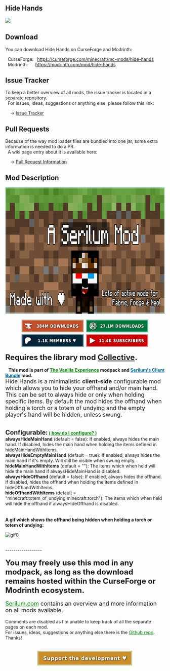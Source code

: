 <h2>Hide Hands</h2>

<p><a href="https://github.com/Serilum/Hide-Hands"><img src="https://serilum.com/assets/data/logo/hide-hands.gif"></a></p><h2>Download</h2>

<p>You can download Hide Hands on CurseForge and Modrinth:</p><p>&nbsp;&nbsp;CurseForge: &nbsp;&nbsp;<a href="https://curseforge.com/minecraft/mc-mods/hide-hands">https://curseforge.com/minecraft/mc-mods/hide-hands</a><br>&nbsp;&nbsp;Modrinth: &nbsp;&nbsp;&nbsp;&nbsp;&nbsp;<a href="https://modrinth.com/mod/hide-hands">https://modrinth.com/mod/hide-hands</a></p>

<h2>Issue Tracker</h2>

<p>To keep a better overview of all mods, the issue tracker is located in a separate repository.<br>&nbsp;&nbsp;For issues, ideas, suggestions or anything else, please follow this link:</p>

<p>&nbsp;&nbsp;&nbsp;&nbsp;-> <a href="https://serilum.com/url/issue-tracker">Issue Tracker</a></p>

<h2>Pull Requests</h2>

<p>Because of the way mod loader files are bundled into one jar, some extra information is needed to do a PR.<br>&nbsp;&nbsp;A wiki page entry about it is available here:</p>

<p>&nbsp;&nbsp;&nbsp;&nbsp;-> <a href="https://serilum.com/url/pull-requests">Pull Request Information</a></p>

<h2>Mod Description</h2>

<p style="text-align:center"><a href="https://serilum.com/" target="_blank" rel="nofollow"><img src="https://github.com/Serilum/.cdn/raw/main/description/header/header.png" alt="" width="838" height="400"></a></p>
<p style="text-align:center"><a href="https://curseforge.com/members/serilum/projects" target="_blank" rel="nofollow"><img src="https://raw.githubusercontent.com/Serilum/.data-workflow/main/badges/svg/curseforge.svg" width="200"></a> <a href="https://modrinth.com/user/Serilum" target="_blank" rel="nofollow"><img src="https://raw.githubusercontent.com/Serilum/.data-workflow/main/badges/svg/modrinth.svg" width="200"></a> <a href="https://patreon.com/serilum" target="_blank" rel="nofollow"><img src="https://raw.githubusercontent.com/Serilum/.data-workflow/main/badges/svg/patreon.svg" width="200"></a> <a href="https://youtube.com/@serilum" target="_blank" rel="nofollow"><img src="https://raw.githubusercontent.com/Serilum/.data-workflow/main/badges/svg/youtube.svg" width="200"></a></p>
<p><strong><span style="font-size:24px">Requires the library mod&nbsp;<a style="font-size:24px" href="https://curseforge.com/minecraft/mc-mods/collective" target="_blank" rel="nofollow">Collective</a>.</span></strong><br><br><strong>&nbsp;&nbsp;&nbsp;This mod is part of <span style="color:#008000"><a style="color:#008000" href="https://curseforge.com/minecraft/modpacks/the-vanilla-experience" target="_blank" rel="nofollow">The Vanilla Experience</a></span> modpack and <span style="color:#006994"><a style="color:#006994" href="https://curseforge.com/minecraft/mc-mods/serilums-client-bundle" target="_blank" rel="nofollow">Serilum's Client Bundle</a></span> mod.</strong><br><span style="font-size:18px">Hide Hands is a minimalistic <strong>client-side</strong> configurable mod which allows you to hide your offhand and/or main hand. This can be set to always hide or only when holding specific items. By default the mod hides the offhand when holding a torch or a totem of undying and the empty player's hand will be hidden, unless swung.</span><br><br><br><strong><span style="font-size:20px">Configurable:</span> <span style="color:#008000;font-size:14px"><a style="color:#008000" href="https://github.com/Serilum/.information/wiki/how-to-configure-mods" rel="nofollow">(&nbsp;how do I configure?&nbsp;)</a></span><br></strong><strong>alwaysHideMainHand</strong>&nbsp;(default = false): If enabled, always hides the main hand. If disabled, hides the main hand when holding the items defined in hideMainHandWithItems.<br><strong>alwaysHideEmptyMainHand</strong>&nbsp;(default = true): If enabled, always hides the main hand if it's empty. Will still be visible when swung empty.<br><strong>hideMainHandWithItems</strong>&nbsp;(default = ""): The items which when held will hide the main hand if alwaysHideMainHand is disabled.<br><strong>alwaysHideOffhand</strong>&nbsp;(default = false): If enabled, always hides the offhand. If disabled, hides the offhand when holding the items defined in hideOffhandWithItems.<br><strong>hideOffhandWithItems</strong>&nbsp;(default = "minecraft:totem_of_undying,minecraft:torch"): The items which when held will hide the offhand if alwaysHideOffhand is disabled.<br><br><br><strong>A gif which shows the offhand being hidden when holding a torch or totem of undying:<br></strong></p>
<div class="spoiler">
<p><picture><img src="https://github.com/Serilum/.cdn/raw/main/projects/hide-hands/a.gif" alt="gif0" width="1000" height="446"></picture></p>
</div>
<p><br>------------------<br><br><span style="font-size:24px"><strong>You may freely use this mod in any modpack, as long as the download remains hosted within the CurseForge or Modrinth ecosystem.</strong></span><br><br><span style="font-size:18px"><a style="font-size:18px;color:#008000" href="https://serilum.com/" rel="nofollow">Serilum.com</a> contains an overview and more information on all mods available.</span><br><br><span style="font-size:14px">Comments are disabled as I'm unable to keep track of all the separate pages on each mod.</span><span style="font-size:14px"><br>For issues, ideas, suggestions or anything else there is the&nbsp;<a style="font-size:14px;color:#008000" href="https://github.com/Serilum/.issue-tracker" rel="nofollow">Github repo</a>. Thanks!</span><span style="font-size:6px"><br><br></span></p>
<p style="text-align:center"><a href="https://serilum.com/donate" rel="nofollow"><img src="https://github.com/Serilum/.cdn/raw/main/description/projects/support.svg" alt="" width="306" height="50"></a></p>